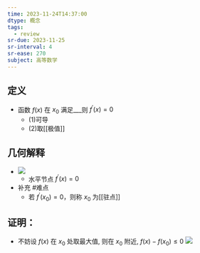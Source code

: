 ```yaml
---
time: 2023-11-24T14:37:00
dtype: 概念
tags:
  - review
sr-due: 2023-11-25
sr-interval: 4
sr-ease: 270
subject: 高等数学
---
```

## 定义
- 函数 $f(x)$ 在 $x_0$ 满足___则 $f^{\prime}(x)=0$
    - (1)可导
    - (2)取[[极值]]
## 几何解释
- ![](https://api2.mubu.com/v3/document_image/2b95ef5e-9c0a-4d64-9411-c5289b45001d-26626835.jpg)
	- 水平节点 $f^{\prime}(x)=0$
- 补充 #难点
    - 若 $f^{\prime}(x_0)=0$，则称 $x_0$ ​为[[驻点]]
## 证明：
- 不妨设 $f(x)$ 在 $x_0$ ​处取最大值, 则在 $x_0$ ​附近, $f(x)-f(x_0)\leq0$ ![](https://api2.mubu.com/v3/document_image/f86e8fcb-4097-491b-bd5b-131714762098-26626835.jpg)